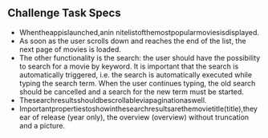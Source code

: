 ## Challenge Task Specs

- Whentheappislaunched,anin nitelistofthemostpopularmoviesisdisplayed.
- As soon as the user scrolls down and reaches the end of the list, the next page of
movies is loaded.
- The other functionality is the search: the user should have the possibility to search
for a movie by keyword. It is important that the search is automatically triggered, i.e. the search is automatically executed while typing the search term. When the user continues typing, the old search should be cancelled and a search for the new term must be started.
- Thesearchresultsshouldbescrollableviapaginationaswell.
- Importantpropertiestoshowinthesearchresultsarethemovietitle(title),theyear
of release (year only), the overview (overview) without truncation and a picture.